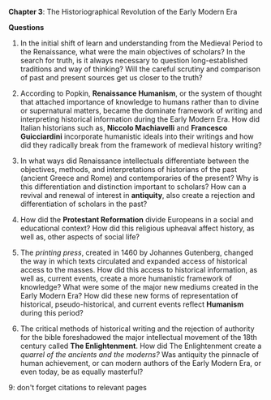 **Chapter 3**: The Historiographical Revolution of the Early Modern Era

**Questions**

1. In the initial shift of learn and understanding from the Medieval Period to the Renaissance, what were the main objectives of scholars? In the search for truth, is it always necessary to question long-established traditions and way of thinking? Will the careful scrutiny and comparison of past and present sources get us closer to the truth?

2. According to Popkin, **Renaissance Humanism**, or the system of thought that attached importance of knowledge to humans rather than to divine or supernatural matters, became the dominate framework of writing and interpreting historical information during the Early Modern Era. How did Italian historians such as, **Niccolo Machiavelli** and **Francesco Guicciardini** incorporate humanistic ideals into their writings and how did they radically break from the framework of medieval history writing?

3. In what ways did Renaissance intellectuals differentiate between the objectives, methods, and interpretations of historians of the past (ancient Greece and Rome) and contemporaries of the present? Why is this differentiation and distinction important to scholars? How can a revival and renewal of interest in **antiquity**, also create a rejection and differentiation of scholars in the past?

4. How did the **Protestant Reformation** divide Europeans in a social and educational context? How did this religious upheaval affect history, as well as, other aspects of social life?

5. The *printing press*, created in 1460 by Johannes Gutenberg, changed the way in which texts circulated and expanded access of historical access to the masses. How did this access to historical information, as well as, current events, create a more humanistic framework of knowledge? What were some of the major new mediums created in the Early Modern Era? How did these new forms of representation of historical, pseudo-historical, and current events reflect **Humanism** during this period?

6. The critical methods of historical writing and the rejection of authority for the bible foreshadowed the major intellectual movement of the 18th century called **The Enlightenment**. How did The Enlightenment create a *quarrel of the ancients and the moderns?* Was antiquity the pinnacle of human achievement, or can modern authors of the Early Modern Era, or even today, be as equally masterful?

9: don't forget citations to relevant pages
